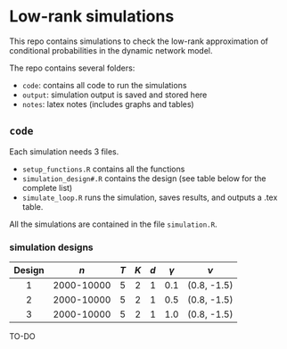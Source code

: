 # Low-rank simulations

This repo contains simulations to check the low-rank approximation of conditional probabilities in the dynamic network model.

The repo contains several folders:

- `code`: contains all code to run the simulations
- `output`: simulation output is saved and stored here
- `notes`: latex notes (includes graphs and tables)


## `code`
Each simulation needs 3 files. 

- `setup_functions.R` contains all the functions
- `simulation_design#.R` contains the design (see table below for the complete list)
- `simulate_loop.R` runs the simulation, saves results, and outputs a .tex table.

All the simulations are contained in the file `simulation.R`. 

### simulation designs

Design | $n$          | $T$   | $K$   | $d$   | $\gamma$ | $\nu$
:-:    | :-:        | :-: | :-: | :-: | :-:      | :-: 
1      | 2000-10000 | 5   | 2   | 1   | 0.1      | (0.8, -1.5)
2      | 2000-10000 | 5   | 2   | 1   | 0.5      | (0.8, -1.5)
3      | 2000-10000 | 5   | 2   | 1   | 1.0      | (0.8, -1.5)

TO-DO
